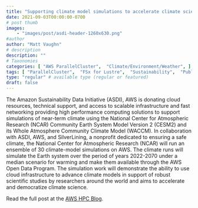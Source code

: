 ```yaml
---
title: "Supporting climate model simulations to accelerate climate science"
date: 2021-09-03T00:00:00-0700
# post thumb
images:
    - "images/post/asdi-header-1260x630.png"
#author
author: "Matt Vaughn"
# description
description: ""
# Taxonomies
categories: [ "AWS ParallelCluster",  "Climate/Environment/Weather", ]
tags: [ "ParallelCluster",  "FSx for Lustre",  "Sustainability",  "Public Sector",  "Modeling",  "Simulation",  "HPC",  "Media",  "Research",  "Climate/Environment/Weather",  "hpcblog", ]
type: "regular" # available type (regular or featured)
draft: false
---
```


The Amazon Sustainability Data Initiative (ASDI), AWS is donating cloud resources, technical support, and access to scalable infrastructure and fast networking providing high performance computing solutions to support simulations of near-term climate using the National Center for Atmospheric Research (NCAR) Community Earth System Model Version 2 (CESM2) and its Whole Atmosphere Community Climate Model (WACCM). In collaboration with ASDI, AWS, and SilverLining, a nonprofit dedicated to ensuring a safe climate, the National Center for Atmospheric Research (NCAR) will run an ensemble of 30 climate-model simulations on AWS. The climate runs will simulate the Earth system over the period of years 2022-2070 under a median scenario for warming and make them available through the AWS Open Data Program. The simulation work will demonstrate the ability to use cloud infrastructure to advance climate models in support of robust scientific studies by researchers around the world and aims to accelerate and democratize climate science.

Read the full post at the [AWS HPC Blog](https://aws.amazon.com/blogs/hpc/supporting-climate-model-simulations-to-accelerate-climate-science/).
